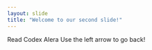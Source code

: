 ```yaml
---
layout: slide
title: "Welcome to our second slide!"
---
```

Read Codex Alera
Use the left arrow to go back!

